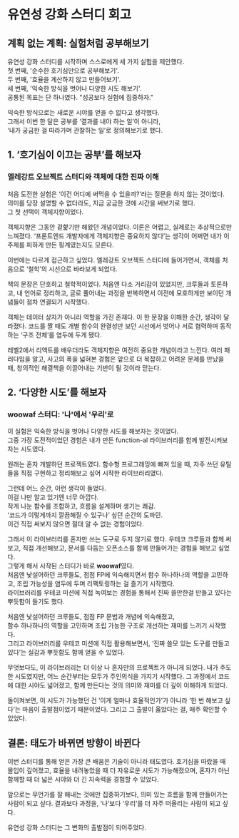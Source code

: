 # 유연성 강화 스터디 회고

## 계획 없는 계획: 실험처럼 공부해보기

유연성 강화 스터디를 시작하며 스스로에게 세 가지 실험을 제안했다.  
첫 번째, '순수한 호기심만으로 공부해보기'.  
두 번째, '효율을 계산하지 않고 만들어보기'.  
세 번째, '익숙한 방식을 벗어나 다양한 시도 해보기'.  
공통된 목표는 단 하나였다. "성공보다 실험에 집중하자."

익숙한 방식으로는 새로운 시야를 얻을 수 없다고 생각했다.  
그래서 이번 한 달은 공부를 ‘결과를 내야 하는 일’이 아니라,  
‘내가 궁금한 걸 따라가며 관찰하는 일’로 정의해보기로 했다.

## 1. ‘호기심이 이끄는 공부’를 해보자

### 엘레강트 오브젝트 스터디와 객체에 대한 진짜 이해

처음 도전한 실험은 ‘이건 어디에 써먹을 수 있을까?’라는 질문을 하지 않는 것이었다.  
의미를 당장 설명할 수 없더라도, 지금 궁금한 것에 시간을 써보기로 했다.  
그 첫 선택이 객체지향이었다.

객체지향은 그동안 겉핥기만 해왔던 개념이었다.
이론은 어렵고, 실제로는 추상적으로만 느껴졌다.
‘프론트엔드 개발자에게 객체지향은 중요하지 않다’는 생각이
어쩌면 내가 이 주제를 피하게 만든 핑계였는지도 모른다.

이번에는 다르게 접근하고 싶었다.
엘레강트 오브젝트 스터디에 들어가면서,
객체를 처음으로 ‘철학’의 시선으로 바라보게 되었다.

책의 문장은 단호하고 철학적이었다.
처음엔 다소 거리감이 있었지만,
크루들과 토론하고, 내 언어로 정리하고, 글로 풀어내는 과정을 반복하면서
이전에 모호하게만 보이던 개념들이 점차 연결되기 시작했다.

객체는 데이터 상자가 아니라 역할을 가진 존재다.
이 한 문장을 이해한 순간, 생각이 달라졌다.
코드를 짤 때도 개별 함수의 완결성만 보던 시선에서 벗어나
서로 협력하며 동작하는 ‘구조 전체’를 염두에 두게 됐다.

레벨2에서 리액트를 배우더라도 객체지향은 여전히 중요한 개념이라고 느낀다.
여러 패러다임을 알고, 사고의 폭을 넓혀본 경험은
앞으로 더 복잡하고 어려운 문제를 만났을 때, 창의적인 해결책을 이끌어내는 기반이 될 것이라 믿는다.

## 2. ‘다양한 시도’를 해보자

### woowaf 스터디: '나'에서 '우리'로

이 실험은 익숙한 방식을 벗어나 다양한 시도를 해보자는 것이었다.  
그중 가장 도전적이었던 경험은 내가 만든 function-al 라이브러리를 함께 발전시켜보자는 시도였다.

원래는 혼자 개발하던 프로젝트였다.
함수형 프로그래밍에 빠져 있을 때, 자주 쓰던 유틸들을 직접 구현하고 정리해보고 싶어 시작한 라이브러리였다.

그런데 어느 순간, 이런 생각이 들었다.  
이걸 나만 알고 있기엔 너무 아깝다.  
작게 나눈 함수를 조합하고, 흐름을 설계하며 생기는 쾌감.  
‘코드가 이렇게까지 깔끔해질 수 있구나’ 싶던 순간의 도파민.  
이건 직접 써보지 않으면 절대 알 수 없는 경험이었다.

그래서 이 라이브러리를 혼자만 쓰는 도구로 두지 않기로 했다.
우테코 크루들과 함께 써보고, 직접 개선해보고, 문서를 다듬는 오픈소스를 함께 만들어가는 경험을 해보고 싶었다.  
그렇게 해서 시작된 스터디가 바로 **woowaf**였다.  
처음엔 낯설어하던 크루들도, 점점 FP에 익숙해지면서 함수 하나하나의 역할을 고민하고,
조립 가능성을 염두에 두며 리팩토링하는 걸 즐기기 시작했다.  
라이브러리를 우테코 미션에 직접 녹여보는 경험을 통해서 진짜 쓸만한걸 만들고 있다는 뿌듯함이 들기도 했다.

처음엔 낯설어하던 크루들도, 점점 FP 문법과 개념에 익숙해졌고,  
함수 하나하나의 역할을 고민하며 조립 가능한 구조로 개선하는 재미를 느끼기 시작했다.  
그리고 라이브러리를 우테코 미션에 직접 활용해보면서,
‘진짜 쓸모 있는 도구를 만들고 있다’는 실감과 뿌듯함도 함께 얻을 수 있었다.

무엇보다도, 이 라이브러리는 더 이상 나 혼자만의 프로젝트가 아니게 되었다.
내가 주도한 시도였지만, 어느 순간부터는 모두가 주인의식을 가지기 시작했다.
그 과정에서 코드에 대한 시야도 넓어졌고,
함께 만든다는 것의 의미와 재미를 더 깊이 이해하게 되었다.

돌이켜보면, 이 시도가 가능했던 건
‘이게 얼마나 효율적인가’가 아니라
‘한 번 해보고 싶다’는 마음이 출발점이었기 때문이었다.
그리고 그 출발이 옳았다는 걸, 매주 확인할 수 있었다.

## 결론: 태도가 바뀌면 방향이 바뀐다

이번 스터디를 통해 얻은 가장 큰 배움은 기술이 아니라 태도였다.
호기심을 따랐을 때 몰입이 깊어졌고,
효율을 내려놓았을 때 더 자유로운 시도가 가능해졌으며,
혼자가 아닌 함께할 때 더 넓은 시야와 더 긴 지속력을 경험할 수 있었다.

앞으로는 무언가를 잘 해내는 것에만 집중하기보다,
의미 있는 흐름을 함께 만들어가는 사람이 되고 싶다.
결과보다 과정을, ‘나’보다 ‘우리’를 더 자주 떠올리는 사람이 되고 싶다.

유연성 강화 스터디는 그 변화의 출발점이 되어주었다.
